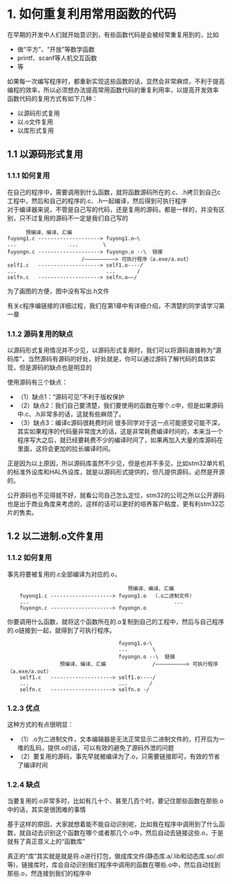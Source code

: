 # 1. 如何重复利用常用函数的代码
在早期的开发中人们就开始意识到，有些函数代码是会被经常重复用到的，比如  
+  做“平方”、“开放”等数学函数
+  printf、scanf等人机交互函数
+  等

如果每一次编写程序时，都重新实现这些函数的话，显然会非常麻烦，不利于提高编程的效率，所以必须想办法提高常用函数代码的重复利用率，以提高开发效率  
函数代码的复用方式有如下几种：  
+  以源码形式复用
+  以.o文件复用
+  以库形式复用	
			
## 1.1 以源码形式复用 

### 1.1.1 如何复用
在自己的程序中，需要调用到什么函数，就将函数源码所在的.c、.h拷贝到自己c工程中，然后和自己的程序的.c、.h一起编译，然后得到可执行程序  
对于编译器来说，不管是自己写的代码，还是复用的源码，都是一样的，并没有区别，只不过复用的源码不一定是我们自己写的  

		  预编译、编译、汇编
	fuyong1.c --------------------> fuyong1.o—\
	...       			...        \
	fuyongn.c --------------------> fuyongn.o --\  链接
						    /——————————> 可执行程序（a.exe/a.out）
	self1.c   --------------------> self1.o----/
	...                             ...       /
	selfn.c   --------------------> selfn.o——/


为了画图的方便，图中没有写出.h文件  

有关c程序编链接的详细过程，我们在第1章中有详细介绍，不清楚的同学请学习第一章  

		
### 1.1.2 源码复用的缺点
以源码形式复用情况并不少见，以源码形式复用时，我们可以将源码直接称为“源码库”，当然源码有源码的好处，好处就是，你可以通过源码了解代码的具体实现，但是源码的缺点也是明显的  
	
使用源码有三个缺点：  
+ （1）缺点1：“源码可见”不利于版权保护
+ （2）缺点2：我们自己要清楚，我们要使用的函数在哪个.c中，但是如果源码中.c、.h非常多的话，这就有些麻烦了。
+ （3）缺点3：编译c源码很耗费时间
很多同学对于这一点可能感受可能不深，其实如果程序的代码量非常庞大的话，这是非常耗费编译时间的，本来当一个程序写大之后，就已经要耗费不少的编译时间了，如果再加入大量的库源码在里面，这将会更加的拉长编译时间。  

正是因为以上原因，所以源码库虽然不少见，但是也并不多见，比如stm32单片机的标准外设库和HAL外设库，就是以源码形式提供的，但凡提供源码，必然是开源的。  

公开源码也不见得就不好，就看公司自己怎么定位，stm32的公司之所以公开源码也是出于商业角度来考虑的，这样的话可以更好的培养客户粘度，更有利stm32芯片的售卖。  
	
## 1.2 以二进制.o文件复用

### 1.1.2 如何复用

事先将要被复用的.c全部编译为对应的.o， 
	
                                           预编译、编译、汇编
        fuyong1.c --------------------> fuyong1.o  （.o二进制文件）
        ...       										  ...        
        fuyongn.c --------------------> fuyongn.o 
	
	
你要调用什么函数，就将这个函数所在的.o复制到自己的工程中，然后与自己程序的.o链接到一起，就得到了可执行程序。

                                        fuyong1.o-\
                                        ...        \
                                        fuyongn.o --\  链接
                     预编译、编译、汇编               /——————————> 可执行程序（a.exe/a.out）
        self1.c   --------------------> self1.o----/
        ...                             ...       /
        selfn.c   --------------------> selfn.o -/
		
		
### 1.2.3 优点

这种方式的有点很明显：  
+ （1）.o为二进制文件，文本编辑器是无法正常显示二进制文件的，打开后为一堆的乱码，提供.o的话，可以有效的避免了源码外泄的问题  	
+ （2）要复用的源码，事先早就被编译为了.o，只需要链接即可，有效的节省了编译时间  
		
### 1.2.4 缺点
当要复用的.o非常多时，比如有几十个、甚至几百个时，要记住那些函数在那些.o中的话，其实是很困难的事情  

基于这样的原因，大家就想着能不能自动识别呢，比如我在程序中调用到了什么函数，就自动去识别这个函数在哪个或者那几个.o中，然后自动去链接这些.o，于是就有了真正意义上的“函数库”  
	
真正的“库”其实就是就是将.o进行打包，做成库文件(静态库.a/.lib和动态库.so/.dll等)，链接库时，库会自动识别我们程序中调用的函数在哪些.o中，然后自动找到那些.o，然连接到我们的程序中  
